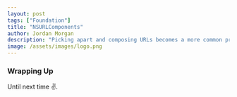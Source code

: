 ```yaml
---
layout: post
tags: ["Foundation"]
title: "NSURLComponents"
author: Jordan Morgan
description: "Picking apart and composing URLs becomes a more common programming task by the day. Foundation has a class specifically built for such situations."
image: /assets/images/logo.png
---
```

### Wrapping Up

Until next time ✌️.